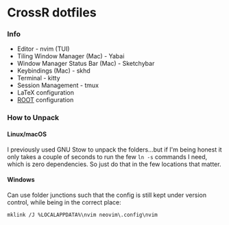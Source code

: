 # CrossR dotfiles

### Info

* Editor - nvim (TUI)
* Tiling Window Manager (Mac) - Yabai
* Window Manager Status Bar (Mac) - Sketchybar
* Keybindings (Mac) - skhd
* Terminal - kitty
* Session Management - tmux
* LaTeX configuration
* [ROOT](https://root.cern/) configuration

### How to Unpack

#### Linux/macOS

I previously used GNU Stow to unpack the folders...but if I'm being honest it
only takes a couple of seconds to run the few `ln -s` commands I need, which is
zero dependencies. So just do that in the few locations that matter.

#### Windows

Can use folder junctions such that the config is still kept under version
control, while being in the correct place:

```batch
mklink /J %LOCALAPPDATA%\nvim neovim\.config\nvim
```

